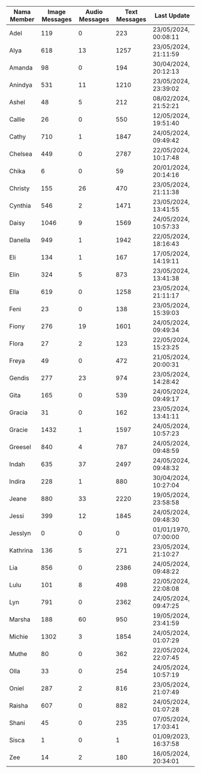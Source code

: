 | Nama Member | Image Messages | Audio Messages | Text Messages | Last Update |
| ------ | -------------- | -------------- | ------------- | ------------ |
| Adel | 119 | 0 | 223 | 23/05/2024, 00:08:11 |
| Alya | 618 | 13 | 1257 | 23/05/2024, 21:11:59 |
| Amanda | 98 | 0 | 194 | 30/04/2024, 20:12:13 |
| Anindya | 531 | 11 | 1210 | 23/05/2024, 23:39:02 |
| Ashel | 48 | 5 | 212 | 08/02/2024, 21:52:21 |
| Callie | 26 | 0 | 550 | 12/05/2024, 19:51:40 |
| Cathy | 710 | 1 | 1847 | 24/05/2024, 09:49:42 |
| Chelsea | 449 | 0 | 2787 | 22/05/2024, 10:17:48 |
| Chika | 6 | 0 | 59 | 20/01/2024, 20:14:16 |
| Christy | 155 | 26 | 470 | 23/05/2024, 21:11:38 |
| Cynthia | 546 | 2 | 1471 | 23/05/2024, 13:41:55 |
| Daisy | 1046 | 9 | 1569 | 24/05/2024, 10:57:33 |
| Danella | 949 | 1 | 1942 | 22/05/2024, 18:16:43 |
| Eli | 134 | 1 | 167 | 17/05/2024, 14:19:11 |
| Elin | 324 | 5 | 873 | 23/05/2024, 13:41:38 |
| Ella | 619 | 0 | 1258 | 23/05/2024, 21:11:17 |
| Feni | 23 | 0 | 138 | 23/05/2024, 15:39:03 |
| Fiony | 276 | 19 | 1601 | 24/05/2024, 09:49:34 |
| Flora | 27 | 2 | 123 | 22/05/2024, 15:23:25 |
| Freya | 49 | 0 | 472 | 21/05/2024, 20:00:31 |
| Gendis | 277 | 23 | 974 | 23/05/2024, 14:28:42 |
| Gita | 165 | 0 | 539 | 24/05/2024, 09:49:17 |
| Gracia | 31 | 0 | 162 | 23/05/2024, 13:41:11 |
| Gracie | 1432 | 1 | 1597 | 24/05/2024, 10:57:23 |
| Greesel | 840 | 4 | 787 | 24/05/2024, 09:48:59 |
| Indah | 635 | 37 | 2497 | 24/05/2024, 09:48:32 |
| Indira | 228 | 1 | 880 | 30/04/2024, 10:27:04 |
| Jeane | 880 | 33 | 2220 | 19/05/2024, 23:58:58 |
| Jessi | 399 | 12 | 1845 | 24/05/2024, 09:48:30 |
| Jesslyn | 0 | 0 | 0 | 01/01/1970, 07:00:00 |
| Kathrina | 136 | 5 | 271 | 23/05/2024, 21:10:27 |
| Lia | 856 | 0 | 2386 | 24/05/2024, 09:48:22 |
| Lulu | 101 | 8 | 498 | 22/05/2024, 22:08:08 |
| Lyn | 791 | 0 | 2362 | 24/05/2024, 09:47:25 |
| Marsha | 188 | 60 | 950 | 19/05/2024, 23:41:59 |
| Michie | 1302 | 3 | 1854 | 24/05/2024, 01:07:29 |
| Muthe | 80 | 0 | 362 | 22/05/2024, 22:07:45 |
| Olla | 33 | 0 | 254 | 24/05/2024, 10:57:19 |
| Oniel | 287 | 2 | 816 | 23/05/2024, 21:07:49 |
| Raisha | 607 | 0 | 882 | 24/05/2024, 01:07:28 |
| Shani | 45 | 0 | 235 | 07/05/2024, 17:03:41 |
| Sisca | 1 | 0 | 1 | 01/09/2023, 16:37:58 |
| Zee | 14 | 2 | 180 | 16/05/2024, 20:34:01 |
